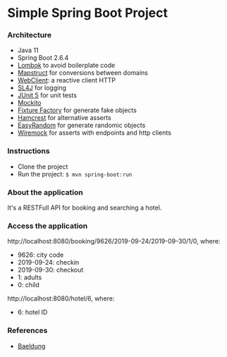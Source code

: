 # Simple Spring Boot Project

### Architecture
- Java 11
- Spring Boot 2.6.4
- [Lombok](https://projectlombok.org) to avoid boilerplate code
- [Mapstruct](https://mapstruct.org) for conversions between domains
- [WebClient](https://www.baeldung.com/spring-5-webclient): a reactive client HTTP
- [SL4J](https://www.slf4j.org/manual.html) for logging
- [JUnit 5](https://junit.org/junit5/docs/current/user-guide) for unit tests
- [Mockito](https://javadoc.io/doc/org.mockito/mockito-core/latest/org/mockito/Mockito.html)
- [Fixture Factory](https://github.com/six2six/fixture-factory) for generate fake objects
- [Hamcrest](http://hamcrest.org/JavaHamcrest) for alternative asserts
- [EasyRandom](https://github.com/j-easy/easy-random) for generate randomic objects
- [Wiremock](https://wiremock.org/docs/) for asserts with endpoints and http clients

### Instructions
- Clone the project
- Run the project: `$ mvn spring-boot:run`

### About the application
It's a RESTFull API for booking and searching a hotel.

### Access the application
http://localhost:8080/booking/9626/2019-09-24/2019-09-30/1/0, where:
- 9626: city code
- 2019-09-24: checkin
- 2019-09-30: checkout
- 1: adults
- 0: child

http://localhost:8080/hotel/6, where:
- 6: hotel ID

### References
- [Baeldung](https://www.baeldung.com)

